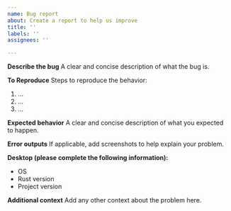 ```yaml
---
name: Bug report
about: Create a report to help us improve
title: ''
labels: ''
assignees: ''

---
```


**Describe the bug**
A clear and concise description of what the bug is.

**To Reproduce**
Steps to reproduce the behavior:
1. ...
2. ...
3. ...

**Expected behavior**
A clear and concise description of what you expected to happen.

**Error outputs**
If applicable, add screenshots to help explain your problem.

**Desktop (please complete the following information):**
 - OS
 - Rust version 
 - Project version

**Additional context**
Add any other context about the problem here.